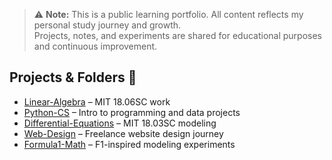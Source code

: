 > ⚠️ **Note:** This is a public learning portfolio. All content reflects my personal study journey and growth.  
> Projects, notes, and experiments are shared for educational purposes and continuous improvement.


## Projects & Folders 📂

- [Linear-Algebra](Linear-Algebra) – MIT 18.06SC work
- [Python-CS](Python-CS) – Intro to programming and data projects
- [Differential-Equations](Differential-Equations) – MIT 18.03SC modeling
- [Web-Design](Web-Design) – Freelance website design journey
- [Formula1-Math](formula1-math) – F1-inspired modeling experiments
